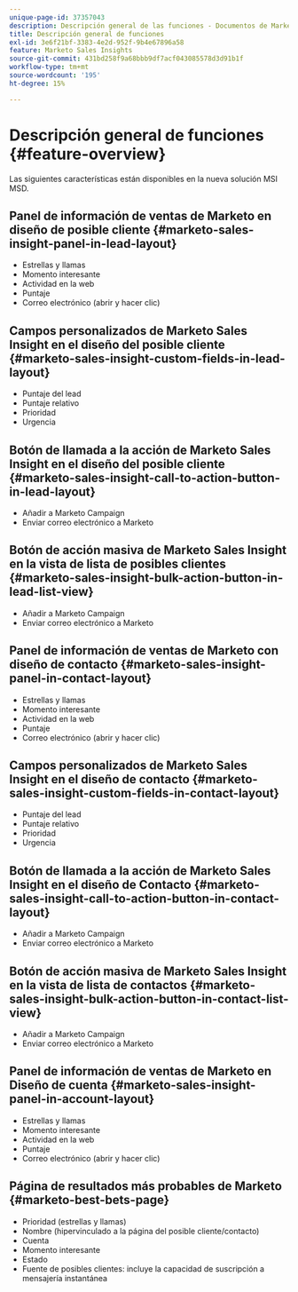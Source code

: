 ```yaml
---
unique-page-id: 37357043
description: Descripción general de las funciones - Documentos de Marketo - Documentación del producto
title: Descripción general de funciones
exl-id: 3e6f21bf-3383-4e2d-952f-9b4e67896a58
feature: Marketo Sales Insights
source-git-commit: 431bd258f9a68bbb9df7acf043085578d3d91b1f
workflow-type: tm+mt
source-wordcount: '195'
ht-degree: 15%

---
```


# Descripción general de funciones {#feature-overview}

Las siguientes características están disponibles en la nueva solución MSI MSD.

## Panel de información de ventas de Marketo en diseño de posible cliente  {#marketo-sales-insight-panel-in-lead-layout}

* Estrellas y llamas
* Momento interesante
* Actividad en la web
* Puntaje
* Correo electrónico (abrir y hacer clic)

## Campos personalizados de Marketo Sales Insight en el diseño del posible cliente  {#marketo-sales-insight-custom-fields-in-lead-layout}

* Puntaje del lead
* Puntaje relativo
* Prioridad
* Urgencia

## Botón de llamada a la acción de Marketo Sales Insight en el diseño del posible cliente  {#marketo-sales-insight-call-to-action-button-in-lead-layout}

* Añadir a Marketo Campaign
* Enviar correo electrónico a Marketo

## Botón de acción masiva de Marketo Sales Insight en la vista de lista de posibles clientes  {#marketo-sales-insight-bulk-action-button-in-lead-list-view}

* Añadir a Marketo Campaign
* Enviar correo electrónico a Marketo

## Panel de información de ventas de Marketo con diseño de contacto  {#marketo-sales-insight-panel-in-contact-layout}

* Estrellas y llamas
* Momento interesante
* Actividad en la web
* Puntaje
* Correo electrónico (abrir y hacer clic)

## Campos personalizados de Marketo Sales Insight en el diseño de contacto  {#marketo-sales-insight-custom-fields-in-contact-layout}

* Puntaje del lead
* Puntaje relativo
* Prioridad
* Urgencia

## Botón de llamada a la acción de Marketo Sales Insight en el diseño de Contacto  {#marketo-sales-insight-call-to-action-button-in-contact-layout}

* Añadir a Marketo Campaign
* Enviar correo electrónico a Marketo

## Botón de acción masiva de Marketo Sales Insight en la vista de lista de contactos  {#marketo-sales-insight-bulk-action-button-in-contact-list-view}

* Añadir a Marketo Campaign
* Enviar correo electrónico a Marketo

## Panel de información de ventas de Marketo en Diseño de cuenta {#marketo-sales-insight-panel-in-account-layout}

* Estrellas y llamas
* Momento interesante
* Actividad en la web
* Puntaje
* Correo electrónico (abrir y hacer clic)

## Página de resultados más probables de Marketo {#marketo-best-bets-page}

* Prioridad (estrellas y llamas)
* Nombre (hipervinculado a la página del posible cliente/contacto)
* Cuenta
* Momento interesante
* Estado
* Fuente de posibles clientes: incluye la capacidad de suscripción a mensajería instantánea
